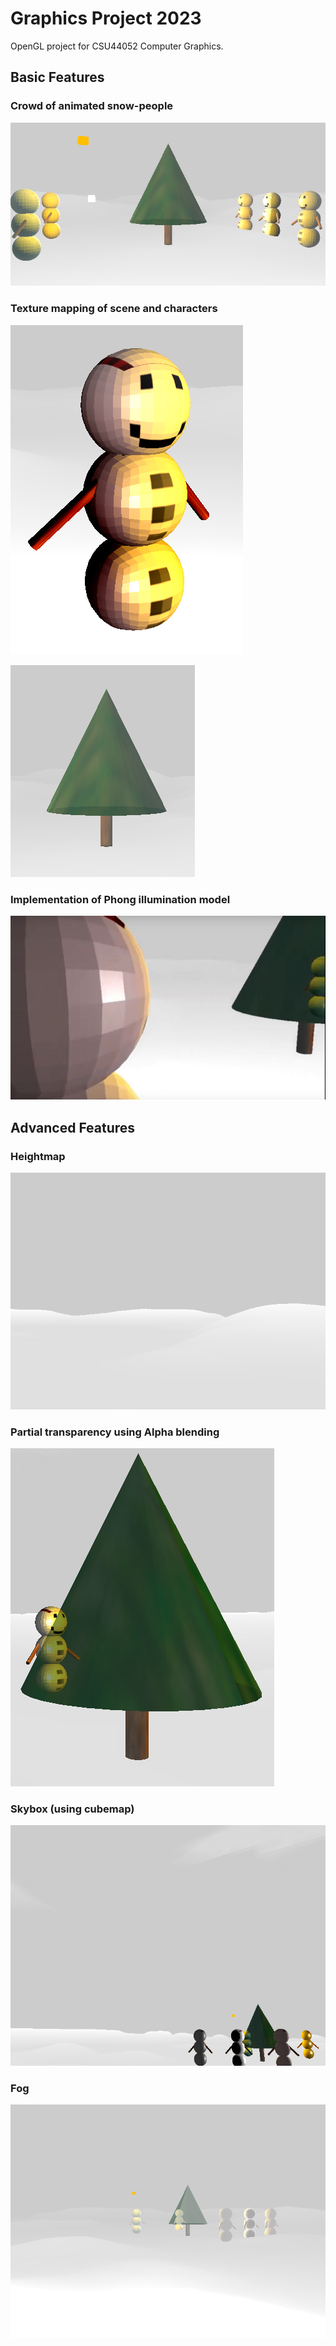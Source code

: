 # Graphics Project 2023

OpenGL project for CSU44052 Computer Graphics.

## Basic Features

### Crowd of animated snow-people

![A crowd of snow-people stand around a simplified Christmas tree. There are a white light and an orange light visible also.](screenshots/animated_crowd.png)

### Texture mapping of scene and characters

![A snow-person is visible made up of 3 stacked spheres. The top sphere has a face made from lumps of coal, while the lower 2 spheres have a line of buttons made from coal. 2 stick arms are attached to either side of the middle sphere.](screenshots/texture_mapping_1.png)

![A Christmas tree in the shape of a cone is visible, with variations in colour between different shades of green and brown. The trunk of the tree is a brown cylinder that also shows variation in texture.](screenshots/texture_mapping_2.png)

### Implementation of Phong illumination model

![A closeup of a pink snow-person is visible. The specular highlight is visible in the middle, as well as  a broader diffuse lighting from an unseen light source. Even the parts of the snow-person that are not directly in line of sight to the light source are lit up as there is ambient lighting too.](screenshots/phong_illumination_model.png)

## Advanced Features

### Heightmap

![A group of rolling greyish-white hills is visible in front of a grey sky.](screenshots/heightmap.png)

### Partial transparency using Alpha blending

![A snow-person is visible behind a partially transparent Christmas tree that is a solid cone.](screenshots/partial_transparency.png)

### Skybox (using cubemap)

![A group of snow-people are visible gathered around a Christmas tree in the bottom right of the image while above them is the grey sky with white clouds visible.](screenshots/skybox.png)

### Fog

![A crowd of snow-people stand around a simplified Christmas tree in the distance, their colours greyed by the fog. An orange light is visible beside them, which is not affected by the fog.](screenshots/fog.png)

